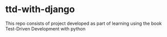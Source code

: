 # ttd-with-django
This repo consists of project developed as part of learning using the book Test-Driven Development with python
